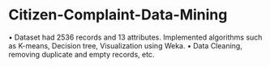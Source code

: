 ﻿# Citizen-Complaint-Data-Mining

•	Dataset had 2536 records and 13 attributes. Implemented algorithms such as K-means, Decision tree, Visualization using Weka.
•	Data Cleaning, removing duplicate and empty records, etc. 
